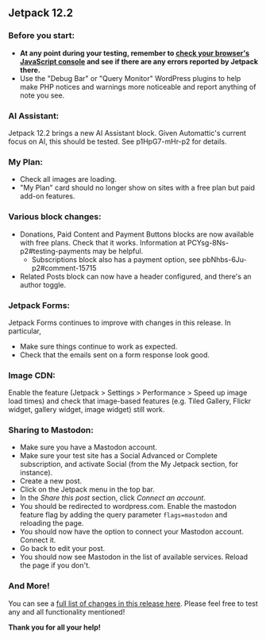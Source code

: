 ## Jetpack 12.2

### Before you start:

- **At any point during your testing, remember to [check your browser's JavaScript console](https://wordpress.org/support/article/using-your-browser-to-diagnose-javascript-errors/#step-3-diagnosis) and see if there are any errors reported by Jetpack there.**
- Use the "Debug Bar" or "Query Monitor" WordPress plugins to help make PHP notices and warnings more noticeable and report anything of note you see.

### AI Assistant:
Jetpack 12.2 brings a new AI Assistant block. Given Automattic's current focus on AI, this should be tested. See p1HpG7-mHr-p2 for details.

### My Plan:
- Check all images are loading.
- "My Plan" card should no longer show on sites with a free plan but paid add-on features.

### Various block changes:
- Donations, Paid Content and Payment Buttons blocks are now available with free plans. Check that it works. Information at PCYsg-8Ns-p2#testing-payments may be helpful.
  - Subscriptions block also has a payment option, see pbNhbs-6Ju-p2#comment-15715
- Related Posts block can now have a header configured, and there's an author toggle.

### Jetpack Forms:
Jetpack Forms continues to improve with changes in this release. In particular,

- Make sure things continue to work as expected.
- Check that the emails sent on a form response look good.

### Image CDN:
Enable the feature (Jetpack > Settings > Performance > Speed up image load times) and check that image-based features (e.g. Tiled Gallery, Flickr widget, gallery widget, image widget) still work.

### Sharing to Mastodon:
* Make sure you have a Mastodon account.
* Make sure your test site has a Social Advanced or Complete subscription, and activate Social (from the My Jetpack section, for instance).
* Create a new post.
* Click on the Jetpack menu in the top bar.
* In the _Share this post_ section, click _Connect an account_.
* You should be redirected to wordpress.com. Enable the mastodon feature flag by adding the query parameter `flags=mastodon` and reloading the page.
* You should now have the option to connect your Mastodon account. Connect it.
* Go back to edit your post.
* You should now see Mastodon in the list of available services. Reload the page if you don't.

### And More!

You can see a [full list of changes in this release here](https://github.com/Automattic/jetpack/blob/monthly/branch-2023-04-25/projects/plugins/jetpack/CHANGELOG.md). Please feel free to test any and all functionality mentioned! 

**Thank you for all your help!**
